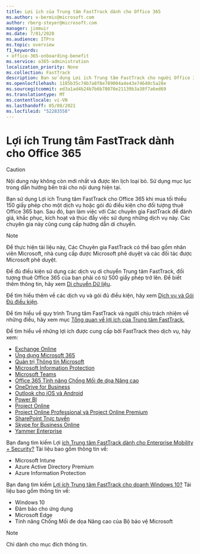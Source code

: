 ```yaml
---
title: Lợi ích của Trung tâm FastTrack dành cho Office 365
ms.author: v-bermic@microsoft.com
author: rberg-steyer@microsoft.com
manager: jimmuir
ms.date: 7/01/2020
ms.audience: ITPro
ms.topic: overview
f1_keywords:
- office-365-onboarding-benefit
ms.service: o365-administration
localization_priority: None
ms.collection: FastTrack
description: Bạn sử dụng Lợi ích Trung tâm FastTrack cho người Office 365 khi mua tối thiểu 150 giấy phép cho một dịch vụ hoặc gói đủ điều kiện cho đối tượng thuê Office 365 bạn. Sau đó, bạn làm việc với Các chuyên gia FastTrack để đánh giá, khắc phục, kích hoạt và thúc đẩy việc sử dụng những dịch vụ này. Các chuyên gia này cũng cung cấp hướng dẫn di chuyển.
ms.openlocfilehash: 1185b35c74b7a8f8e789004a4e43e74640c5a28e
ms.sourcegitcommit: ed3a1ad4b24b7b6b78070e21139b3a38f7a6ed69
ms.translationtype: MT
ms.contentlocale: vi-VN
ms.lasthandoff: 05/08/2021
ms.locfileid: "52283558"
---
```

# <a name="fasttrack-center-benefit-for-office-365"></a>Lợi ích Trung tâm FastTrack dành cho Office 365

> [!CAUTION]
> Nội dung này không còn mới nhất và được lên lịch loại bỏ. Sử dụng mục lục trong dẫn hướng bên trái cho nội dung hiện tại.

Bạn sử dụng Lợi ích Trung tâm FastTrack cho Office 365 khi mua tối thiểu  150 giấy phép cho một dịch vụ hoặc gói đủ điều kiện cho đối tượng thuê Office 365 bạn. Sau đó, bạn làm việc với Các chuyên gia FastTrack để đánh giá, khắc phục, kích hoạt và thúc đẩy việc sử dụng những dịch vụ này. Các chuyên gia này cũng cung cấp hướng dẫn di chuyển. 
  
> [!NOTE]
> Để thực hiện tài liệu này, Các Chuyên gia FastTrack có thể bao gồm nhân viên Microsoft, nhà cung cấp được Microsoft phê duyệt và các đối tác được Microsoft phê duyệt. 
  
Để đủ điều kiện sử dụng các dịch vụ di chuyển Trung tâm FastTrack, đối tượng thuê Office 365 của bạn phải có từ 500 giấy phép trở lên. Để biết thêm thông tin, hãy xem [Di chuyển Dữ liệu](O365-data-migration.md).
  
Để tìm hiểu thêm về các dịch vụ và gói đủ điều kiện, hãy xem [Dịch vụ và Gói Đủ điều kiện](M365-eligible-services-and-plans.md).
  
Để tìm hiểu về quy trình Trung tâm FastTrack và người chịu trách nhiệm về những điều, hãy xem mục [Tổng quan về lợi ích của Trung tâm FastTrack.](O365-fasttrack-benefit-overview.md)

Để tìm hiểu về những lợi ích được cung cấp bởi FastTrack theo dịch vụ, hãy xem:

- [Exchange Online](O365-fasttrack-responsibilities.md#exchange-online)
- [Ứng dụng Microsoft 365](O365-fasttrack-responsibilities.md#microsoft-365-apps)
- [Quản trị Thông tin Microsoft](O365-fasttrack-responsibilities.md#microsoft-information-governance)
- [Microsoft Information Protection](O365-fasttrack-responsibilities.md#microsoft-information-protection)
- [Microsoft Teams](O365-fasttrack-responsibilities.md#microsoft-teams)
- [Office 365 Tính năng Chống Mối đe dọa Nâng cao](O365-fasttrack-responsibilities.md#office-365-advanced-threat-protection)
- [OneDrive for Business](O365-fasttrack-responsibilities.md#onedrive-for-business)
- [Outlook cho iOS và Android](O365-fasttrack-responsibilities.md#outlook-for-ios-and-android)
- [Power BI](O365-fasttrack-responsibilities.md#power-bi)
- [Project Online](O365-fasttrack-responsibilities.md#project-online)
- [Project Online Professional và Project Online Premium](O365-fasttrack-responsibilities.md#project-online-professional-and-project-online-premium)
- [SharePoint Trực tuyến](O365-fasttrack-responsibilities.md#sharepoint-online)
- [Skype for Business Online](O365-fasttrack-responsibilities.md#skype-for-business-online)
- [Yammer Enterprise](O365-fasttrack-responsibilities.md#yammer-enterprise)
  
Bạn đang tìm kiếm Lợi [ích Trung tâm FastTrack dành cho Enterprise Mobility + Security?](EMS-fasttrack-benefit-for-EMS.md) Tài liệu bao gồm thông tin về:
  
- Microsoft Intune
- Azure Active Directory Premium 
- Azure Information Protection

Bạn đang tìm kiếm [Lợi ích Trung tâm FastTrack cho doanh Windows 10?](Win-10-fasttrack-benefit-for-Windows-10.md) Tài liệu bao gồm thông tin về:

- Windows 10
- Đảm bảo cho ứng dụng
- Microsoft Edge
- Tính năng Chống Mối đe dọa Nâng cao của Bộ bảo vệ Microsoft
    
> [!NOTE]
> Chỉ dành cho mục đích thông tin. 

